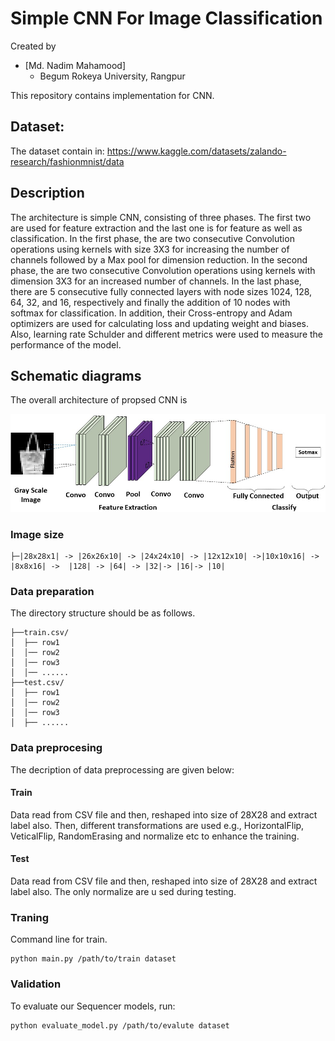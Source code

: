 Simple CNN For Image Classification
========

 

Created by
* [Md. Nadim Mahamood]
  * Begum Rokeya University, Rangpur
 


This repository contains implementation for CNN.
## Dataset:
The dataset contain in: https://www.kaggle.com/datasets/zalando-research/fashionmnist/data


## Description


The architecture is simple CNN, consisting of three phases. The first two are used for feature extraction and the last one is for feature as well as classification. In the first phase, the are two consecutive Convolution operations using kernels with size 3X3 for increasing the number of channels followed by a Max pool for dimension reduction. In the second phase, the are two consecutive Convolution operations using kernels with dimension 3X3 for an increased number of channels. In the last phase, there are 5 consecutive fully connected layers with node sizes 1024, 128, 64, 32, and 16, respectively and finally the addition of 10 nodes with softmax for classification.  In addition, their Cross-entropy and Adam optimizers are used for calculating loss and updating weight and biases. Also, learning rate Schulder and different metrics were used to measure the performance of the model.

## Schematic diagrams

The overall architecture of propsed CNN is

![](./build.jpg)
### Image size 
 
```
├─|28x28x1| -> |26x26x10| -> |24x24x10| -> |12x12x10| ->|10x10x16| -> |8x8x16| ->  |128| -> |64| -> |32|-> |16|-> |10|
```
 





### Data preparation
The directory structure should be as follows.

```
├──train.csv/
│  ├── row1
│  │── row2
│  │── row3
│  │── ......
├──test.csv/
│  ├── row1
│  │── row2
│  │── row3
│  ├── ......
```

### Data preprocesing
The decription of data preprocessing are given below:



#### Train
Data read from CSV file and then, reshaped into size of 28X28 and extract label also.
Then, different transformations are used e.g., HorizontalFlip, VeticalFlip, RandomErasing and normalize etc
to enhance the training.
#### Test
Data read from CSV file and then, reshaped into size of 28X28 and extract label also. The only normalize are u
sed during testing.
 

### Traning


Command line for train.
 ```
python main.py /path/to/train dataset 
```

### Validation
To evaluate our Sequencer models, run:
```
python evaluate_model.py /path/to/evalute dataset
```

 

